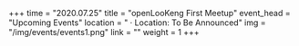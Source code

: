 +++ 
time = "2020.07.25" 
title = "openLooKeng First Meetup" 
event_head = "Upcoming Events"
location = " · Location: To Be Announced" 
img = "/img/events/events1.png"
link = "" 
weight = 1
+++

